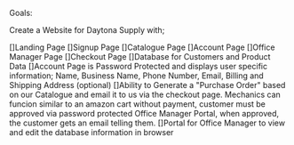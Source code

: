 Goals:

Create a Website for Daytona Supply with;

[]Landing Page
[]Signup Page
[]Catalogue Page
[]Account Page
[]Office Manager Page
[]Checkout Page
[]Database for Customers and Product Data
[]Account Page is Password Protected and displays user specific information; Name, Business Name, Phone Number, Email, Billing and Shipping Address (optional)
[]Ability to Generate a "Purchase Order" based on our Catalogue and email it to us via the checkout page. Mechanics can funcion similar to an amazon cart without payment, customer must be approved via password protected Office Manager Portal, when approved, the customer gets an email telling them.
[]Portal for Office Manager to view and edit the database information in browser